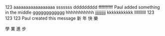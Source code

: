 123
aaaaaaaaaaaaaaaaa
sssssss
ddddddddd
ffffffffff
Paul added something in the middle
gggggggggggg
hhhhhhhhhhh
jjjjjjjjjj
kkkkkkkkkkk
lllllllllll
123
123
123
Paul created this message
新
年
快
樂

學
業
進
步
